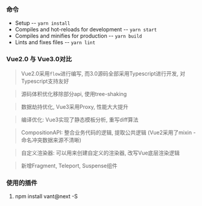 ### 命令
* Setup -- `yarn install`
* Compiles and hot-reloads for development -- `yarn start`
* Compiles and minifies for production -- `yarn build`
* Lints and fixes files -- `yarn lint`

### Vue2.0 与 Vue3.0对比
>Vue2.0采用`flow`进行编写, 而3.0源码全部采用Typescript进行开发, 对Typescript支持友好

>源码体积优化移除部分api, 使用tree-shaking

>数据劫持优化, Vue3采用Proxy, 性能大大提升

>编译优化: Vue3实现了静态模板分析, 重写diff算法

>CompositionAPI: 整合业务代码的逻辑, 提取公共逻辑 (Vue2采用了mixin - 命名冲突数据来源不清晰)

>自定义渲染器: 可以用来创建自定义的渲染器, 改写Vue底层渲染逻辑

>新增Fragment, Teleport, Suspense组件

### 使用的插件
1. npm install vant@next -S
